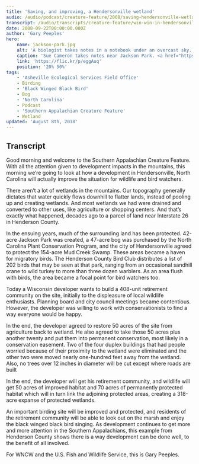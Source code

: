 ```yaml
---
title: 'Saving, and improving, a Hendersonville wetland'
audio: /audio/podcast/creature-feature/2008/saving-hendersonville-wetland.mp3
transcript: /audio/transcripts/creature-feature/win-win-in-hendersonville.pdf
date: 2008-09-22T00:00:00.000Z
author: 'Gary Peeples'
hero:
    name: jackson-park.jpg
    alt: 'A biologist takes notes in a notebook under an overcast sky.'
    caption: 'Sue Cameron takes notes near Jackson Park. <a href="https://flic.kr/p/eggAuq">Photo</a> by Gary Peeples, USFWS.'
    link: 'https://flic.kr/p/eggAuq'
    position: '20% 50%'
tags:
    - 'Asheville Ecological Services Field Office'
    - Birding
    - 'Black Winged Black Bird'
    - Bog
    - 'North Carolina'
    - Podcast
    - 'Southern Appalachian Creature Feature'
    - Wetland
updated: 'August 8th, 2018'
---
```


## Transcript

Good morning and welcome to the Southern Appalachian Creature Feature. With all the attention given to development impacts in the mountains, this morning we’re going to look at how a development in Hendersonville, North Carolina will actually improve the situation for wildlife and bird watchers.

There aren’t a lot of wetlands in the mountains. Our topography generally dictates that water quickly flows downhill to flatter lands, instead of pooling up and creating wetlands. And most wetlands we had were drained and converted to other uses, like agriculture or shopping centers. And that’s exactly what happened, decades ago to a parcel of land near Interstate 26 in Henderson County.

In the ensuing years, much of the surrounding land has been protected. 42-acre Jackson Park was created, a 47-acre bog was purchased by the North Carolina Plant Conservation Program, and the city of Hendersonville agreed to protect the 154-acre Mud Creek Swamp. These areas became a haven for migratory birds.  The Henderson County Bird Club distributes a list of 202 birds that may be seen at that park, ranging from an occasional sandhill crane to wild turkey to more than three dozen warblers. As an area flush with birds, the area became a focal point for bird watchers too.

Today a Wisconsin developer wants to build a 408-unit retirement community on the site, initially to the displeasure of local wildlife enthusiasts. Planning board and city council meetings became contentious. However, the developer was willing to work with conservationists to find a way everyone would be happy.

In the end, the developer agreed to restore 50 acres of the site from agriculture back to wetland. He also agreed to take those 50 acres plus another twenty and put them into permanent conservation, most likely in a conservation easement. Two of the four duplex buildings that had people worried because of their proximity to the wetland were eliminated and the other two were moved nearly one-hundred feet away from the wetland. Also, no trees over 12 inches in diameter will be cut except where roads are built

In the end, the developer will get his retirement community, and wildlife will get 50 acres of improved habitat and 70 acres of permanently protected habitat which will in turn link the adjoining protected areas, creating a 318-acre expanse of protected wetlands.

An important birding site will be improved and protected, and residents of the retirement community will be able to look out on the marsh and enjoy the black winged black bird singing.  As development continues to get more and more attention in the Southern Appalachians, this example from Henderson County shows there is a way development can be done well, to the benefit of all involved.

For WNCW and the U.S. Fish and Wildlife Service, this is Gary Peeples.